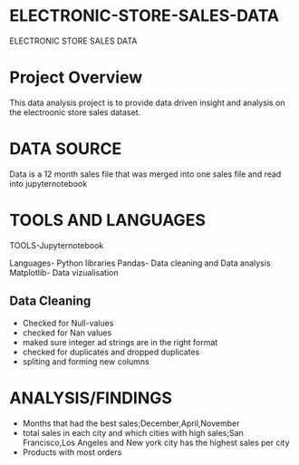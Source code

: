 # ELECTRONIC-STORE-SALES-DATA

ELECTRONIC STORE SALES DATA

# Project Overview
This data analysis project is to provide data driven insight and analysis on the electroonic store sales dataset.

# DATA SOURCE
Data is a 12 month sales file that was merged into one sales file and read into jupyternotebook

# TOOLS AND LANGUAGES
TOOLS-Jupyternotebook

Languages- Python
libraries
Pandas- Data cleaning and Data analysis
Matplotlib- Data vizualisation 

## Data Cleaning
- Checked for Null-values
- checked for Nan values
- maked sure integer ad strings are in the right format
- checked for duplicates and dropped duplicates
- spliting and forming new columns 

# ANALYSIS/FINDINGS

- Months that had the best sales;December,April,November
- total sales in each city and which cities with high sales;San Francisco,Los Angeles and New york city has the highest sales per city
- Products with most orders 
